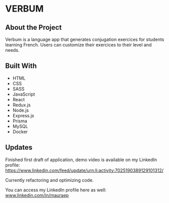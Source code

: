 # VERBUM



## About the Project

Verbum is a language app that generates conjugation exercices for students learning French. Users can customize their exercices to their level and needs.

## Built With
- HTML
- CSS
- SASS
- JavaScript
- React
- Redux.js
- Node.js
- Express.js
- Prisma
- MySQL
- Docker 

## Updates

Finished first draft of application, demo video is available on my LinkedIn profile: https://www.linkedin.com/feed/update/urn:li:activity:7025190389129101312/

Currently refactoring and optimizing code.

You can access my LinkedIn profile here as well: www.linkedin.com/in/mauraep

